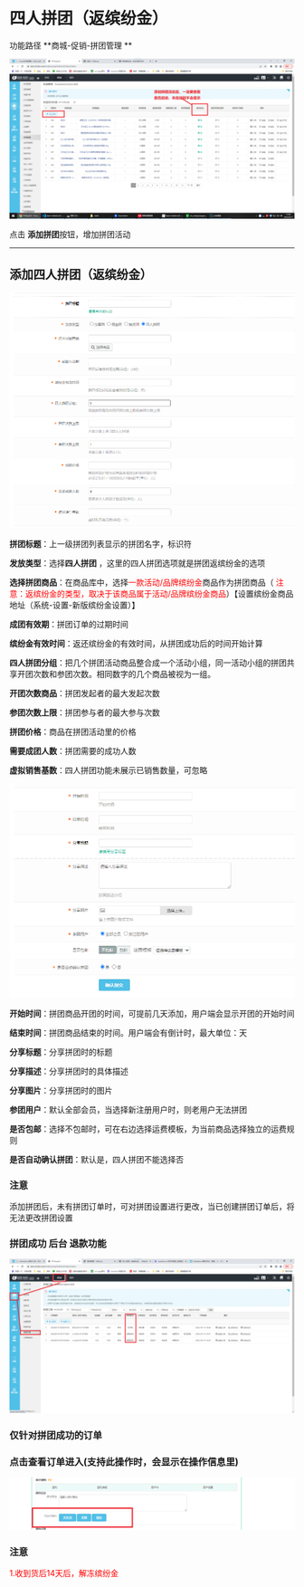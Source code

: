 # 四人拼团（返缤纷金）

功能路径 **商城-促销-拼团管理 **

![](static/拼团路径.png)

点击 **添加拼团**按钮，增加拼团活动

***



## 添加四人拼团（返缤纷金）

![](static/添加四人拼团1.png)

**拼团标题**：上一级拼团列表显示的拼团名字，标识符

**发放类型**：选择**四人拼团** ，这里的四人拼团选项就是拼团返缤纷金的选项

**选择拼团商品**：在商品库中，选择<font color=red>一款活动/品牌缤纷金</font>商品作为拼团商品（	<font color=red>注意：返缤纷金的类型，取决于该商品属于活动/品牌缤纷金商品</font>）【设置缤纷金商品地址（系统-设置-新版缤纷金设置）】

**成团有效期**：拼团订单的过期时间

**缤纷金有效时间**：返还缤纷金的有效时间，从拼团成功后的时间开始计算

**四人拼团分组**：把几个拼团活动商品整合成一个活动小组，同一活动小组的拼团共享开团次数和参团次数。相同数字的几个商品被视为一组。

**开团次数商品**：拼团发起者的最大发起次数

**参团次数上限**：拼团参与者的最大参与次数

**拼团价格**：商品在拼团活动里的价格

**需要成团人数**：拼团需要的成功人数

**虚拟销售基数**：四人拼团功能未展示已销售数量，可忽略

![](static/添加四人拼团2.png)

**开始时间**：拼团商品开团的时间，可提前几天添加，用户端会显示开团的开始时间

**结束时间**：拼团商品结束的时间。用户端会有倒计时，最大单位：天

**分享标题**：分享拼团时的标题

**分享描述**：分享拼团时的具体描述

**分享图片**：分享拼团时的图片

**参团用户**：默认全部会员，当选择新注册用户时，则老用户无法拼团

**是否包邮**：选择不包邮时，可在右边选择运费模板，为当前商品选择独立的运费规则

**是否自动确认拼团**：默认是，四人拼团不能选择否



### 注意

添加拼团后，未有拼团订单时，可对拼团设置进行更改，当已创建拼团订单后，将无法更改拼团设置



### 拼团成功 后台 退款功能

  ![](static/拼团列表退款1.png)

### 仅针对拼团成功的订单

### 点击查看订单进入(支持此操作时，会显示在操作信息里)

![](static/拼团列表退款2.png)

### 注意

<font style="color:red">1.收到货后14天后，解冻缤纷金</font>
